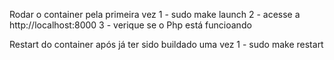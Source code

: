 Rodar o container pela primeira vez
1 - sudo make launch
2 - acesse a http://localhost:8000 
3 - verique se o Php está funcioando

Restart do container após já ter sido buildado uma vez 
1 - sudo make restart 


